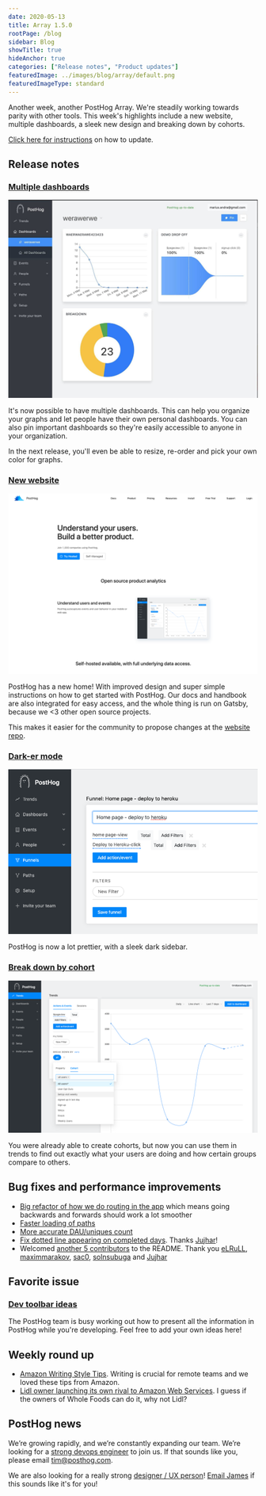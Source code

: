 ```yaml
---
date: 2020-05-13
title: Array 1.5.0
rootPage: /blog
sidebar: Blog
showTitle: true
hideAnchor: true
categories: ["Release notes", "Product updates"]
featuredImage: ../images/blog/array/default.png
featuredImageType: standard
---
```


Another week, another PostHog Array. We're steadily working towards parity with other tools. This week's highlights include a new website, multiple dashboards, a sleek new design and breaking down by cohorts.

[Click here for instructions](/docs/runbook/upgrading-posthog) on how to update.

## Release notes

### [Multiple dashboards](https://github.com/PostHog/posthog/pull/740)

![](../images/05/multiple-dashboards.png)

It's now possible to have multiple dashboards. This can help you organize your graphs and let people have their own personal dashboards. You can also pin important dashboards so they're easily accessible to anyone in your organization.

In the next release, you'll even be able to resize, re-order and pick your own color for graphs.

### [New website](https://posthog.com)

![](../images/05/new-website.png)

PostHog has a new home! With improved design and super simple instructions on how to get started with PostHog. Our docs and handbook are also integrated for easy access, and the whole thing is run on Gatsby, because we <3 other open source projects.

This makes it easier for the community to propose changes at the [website repo](https://github.com/posthog/posthog.com).

### [Dark-er mode](https://github.com/PostHog/posthog/pull/740)

![](../images/05/dark-sidebar.png)

PostHog is now a lot prettier, with a sleek dark sidebar.

### [Break down by cohort](https://github.com/PostHog/posthog/pull/690)

![](../images/05/breakdown-cohort.png)

You were already able to create cohorts, but now you can use them in trends to find out exactly what your users are doing and how certain groups compare to others.

## Bug fixes and performance improvements

* [Big refactor of how we do routing in the app](https://github.com/PostHog/posthog/pull/717) which means going backwards and forwards should work a lot smoother
* [Faster loading of paths](https://github.com/PostHog/posthog/pull/729)
* [More accurate DAU/uniques count](https://github.com/PostHog/posthog/pull/734)
* [Fix dotted line appearing on completed days](https://github.com/PostHog/posthog/pull/735). Thanks [Jujhar](https://github.com/Jujhar)!
* Welcomed [another 5 contributors](https://github.com/PostHog/posthog/pull/739) to the README. Thank you [eLRuLL](https://github.com/eLRuLL), [maximmarakov](https://github.com/maximmarakov), [sac0](https://github.com/sac0), [solnsubuga](https://github.com/solnsubuga) and [Jujhar](https://github.com/Jujhar)
 
## Favorite issue

### [Dev toolbar ideas](https://github.com/PostHog/posthog/issues/741)

The PostHog team is busy working out how to present all the information in PostHog while you're developing. Feel free to add your own ideas here!

## Weekly round up

* [Amazon Writing Style Tips](https://twitter.com/destraynor/status/1258372157706510336). Writing is crucial for remote teams and we loved these tips from Amazon.
* [Lidl owner launching its own rival to Amazon Web Services](https://www.chargedretail.co.uk/2020/05/11/lidl-owner-launching-its-own-rival-to-amazon-web-services/). I guess if the owners of Whole Foods can do it, why not Lidl?

## PostHog news

We’re growing rapidly, and we’re constantly expanding our team. We’re looking for a [strong devops engineer](https://news.ycombinator.com/item?id=23044768) to join us. If that sounds like you, please email tim@posthog.com.

We are also looking for a really strong [designer / UX person](/careers#designer--ux)! [Email James](mailto:james@posthog.com) if this sounds like it's for you!

<ArrayCTA />
